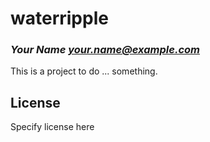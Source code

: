 # waterripple
### _Your Name <your.name@example.com>_

This is a project to do ... something.

## License

Specify license here

